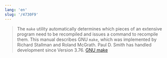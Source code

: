 ```yaml
---
lang: 'en'
slug: '/4730F9'
---
```


> The `make` utility automatically determines which pieces of an extensive program need to be recompiled and issues a command to recompile them. This manual describes GNU `make`, which was implemented by Richard Stallman and Roland McGrath. Paul D. Smith has handled development since Version 3.76. [GNU make](https://www.gnu.org/software/make/manual/make.html#Overview)

<head>
  <html lang="en-US"/>
</head>
